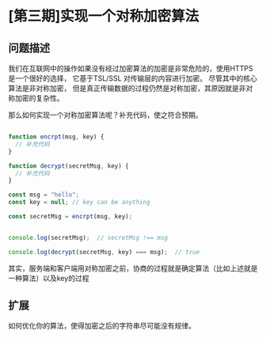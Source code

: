 # [第三期]实现一个对称加密算法

## 问题描述
我们在互联网中的操作如果没有经过加密算法的加密是非常危险的，使用HTTPS是一个很好的选择，
它基于TSL/SSL 对传输层的内容进行加密。 尽管其中的核心算法是非对称加密，
但是真正传输数据的过程仍然是对称加密，其原因就是非对称加密的复杂性。

那么如何实现一个对称加密算法呢？补充代码，使之符合预期。


```js

function encrpt(msg, key) {
  // 补充代码
}

function decrypt(secretMsg, key) {
  // 补充代码
}

const msg = "hello";
const key = null; // key can be anything

const secretMsg = encrpt(msg, key);


console.log(secretMsg);  // secretMsg !== msg

console.log(decrypt(secretMsg, key) === msg);  // true

```

其实，服务端和客户端用对称加密之前，协商的过程就是确定算法（比如上述就是一种算法）以及key的过程

## 扩展

如何优化你的算法，使得加密之后的字符串尽可能没有规律。
